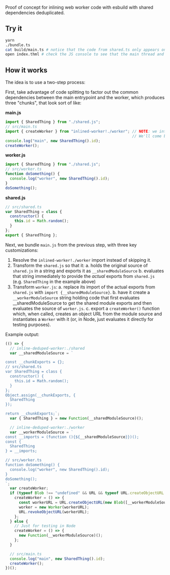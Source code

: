 
Proof of concept for inlining web worker code with esbuild with shared dependencies deduplicated.

## Try it

```sh
yarn
./bundle.ts
cat build/main.ts # notice that the code from shared.ts only appears once
open index.thml # check the JS console to see that the main thread and worker code executed successfully.
```


## How it works

The idea is to use a two-step process:

First, take advantage of code splitting to factor out the common dependencies between the main entrypoint and the worker,
which produces three "chunks", that look sort of like:

**main.js**
```js
import { SharedThing } from "./shared.js";
// src/main.ts
import { createWorker } from "inlined-worker!./worker"; // NOTE: we intentionally skipped this import in the first step.
                                                        // We'll come back to it in the next step.
console.log("main", new SharedThing().id);
createWorker();
```

**worker.js**
```js
import { SharedThing } from "./shared.js";
// src/worker.ts
function doSomething() {
  console.log("worker", new SharedThing().id);
}
doSomething();
```

**shared.js**
```js
// src/shared.ts
var SharedThing = class {
  constructor() {
    this.id = Math.random();
  }
};
export { SharedThing };
```

Next, we bundle `main.js` from the previous step, with three key customizations:
1. Resolve the `inlined-worker!./worker` import instead of skipping it.
2. Transform the `shared.js` so that it:
    a. holds the original source of `shared.js` in a string and exports it as `__sharedModuleSource`
    b. evaluates that string immediately to provide the _actual_ exports from `shared.js` (e.g. `SharedThing` in the example above)
3. Transform `worker.js`:
    a. replace its import of the actual exports from `shared.js` with `import {__sharedModuleSource}`.
    b. have it create a `__workerModuleSource` string holding code that first evaluates __sharedModuleSource to get the shared module exports and then evaluates the source of `worker.js`.
    c. export a `createWorker()` function which, when called, creates an object URL from the module source and instantiates a `Worker` with it (or, in Node, just evaluates it directly for testing purposes).

Example output:

```js
(() => {
  // inline-deduped-worker:./shared
  var __sharedModuleSource = `

const __chunkExports = {};
// src/shared.ts
var SharedThing = class {
  constructor() {
    this.id = Math.random();
  }
};
Object.assign(__chunkExports, {
  SharedThing
});

return __chunkExports;`;
  var { SharedThing } = new Function(__sharedModuleSource)();

  // inline-deduped-worker:./worker
  var __workerModuleSource = `
const __imports = (function (){${__sharedModuleSource}})();
const {
  SharedThing
} = __imports;

// src/worker.ts
function doSomething() {
  console.log("worker", new SharedThing().id);
}
doSomething();
`;
  var createWorker;
  if (typeof Blob !== "undefined" && URL && typeof URL.createObjectURL === "function") {
    createWorker = () => {
      const workerURL = URL.createObjectURL(new Blob([__workerModuleSource], { type: "application/javascript" }));
      worker = new Worker(workerURL);
      URL.revokeObjectURL(workerURL);
    };
  } else {
    // Just for testing in Node
    createWorker = () => {
      new Function(__workerModuleSource)();
    };
  }

  // src/main.ts
  console.log("main", new SharedThing().id);
  createWorker();
})();
```